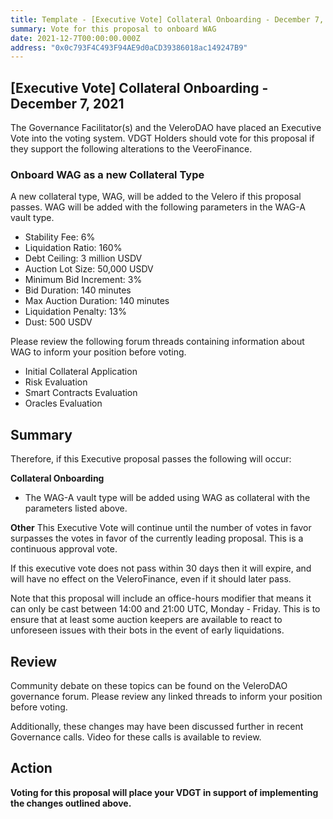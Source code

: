 ```yaml
---
title: Template - [Executive Vote] Collateral Onboarding - December 7, 2021
summary: Vote for this proposal to onboard WAG
date: 2021-12-7T00:00:00.000Z
address: "0x0c793F4C493F94AE9d0aCD39386018ac149247B9"
---
```

## [Executive Vote] Collateral Onboarding - December 7, 2021

The Governance Facilitator(s) and the VeleroDAO have placed an Executive Vote into the voting system. VDGT Holders should vote for this proposal if they support the following alterations to the VeeroFinance.

### Onboard WAG as a new Collateral Type

A new collateral type, WAG, will be added to the Velero if this proposal passes. WAG will be added with the following parameters in the WAG-A vault type.

* Stability Fee: 6%
* Liquidation Ratio: 160%
* Debt Ceiling: 3 million USDV
* Auction Lot Size: 50,000 USDV
* Minimum Bid Increment: 3%
* Bid Duration: 140 minutes
* Max Auction Duration: 140 minutes
* Liquidation Penalty: 13%
* Dust: 500 USDV

Please review the following forum threads containing information about WAG to inform your position before voting.
* Initial Collateral Application
* Risk Evaluation
* Smart Contracts Evaluation
* Oracles Evaluation

## Summary

Therefore, if this Executive proposal passes the following will occur:

**Collateral Onboarding**
* The WAG-A vault type will be added using WAG as collateral with the parameters listed above.

**Other**
This Executive Vote will continue until the number of votes in favor surpasses the votes in favor of the currently leading proposal. This is a continuous approval vote. 

If this executive vote does not pass within 30 days then it will expire, and will have no effect on the VeleroFinance, even if it should later pass. 

Note that this proposal will include an office-hours modifier that means it can only be cast between 14:00 and 21:00 UTC, Monday - Friday. This is to ensure that at least some auction keepers are available to react to unforeseen issues with their bots in the event of early liquidations.

## Review

Community debate on these topics can be found on the VeleroDAO governance forum. Please review any linked threads to inform your position before voting.

Additionally, these changes may have been discussed further in recent Governance calls. Video for these calls is available to review.

## Action

**Voting for this proposal will place your VDGT in support of implementing the changes outlined above.**
